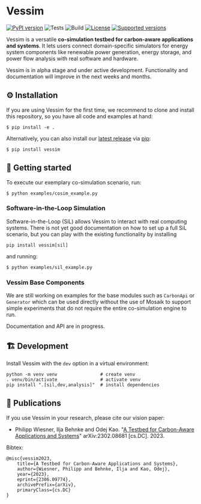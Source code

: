 # Vessim

[![PyPI version](https://img.shields.io/pypi/v/vessim.svg?color=52c72b)](https://pypi.org/project/vessim/)
![Tests](https://github.com/dos-group/vessim/actions/workflows/linting-and-testing.yml/badge.svg)
![Build](https://github.com/dos-group/vessim/actions/workflows/building-and-installation.yml/badge.svg)
[![License](https://img.shields.io/pypi/l/vessim.svg)](https://pypi.org/project/vessim/)
[![Supported versions](https://img.shields.io/pypi/pyversions/vessim.svg)](https://pypi.org/project/vessim/)

Vessim is a versatile **co-simulation testbed for carbon-aware applications and systems**.
It lets users connect domain-specific simulators for energy system components like renewable power generation, 
energy storage, and power flow analysis with real software and hardware.

Vessim is in alpha stage and under active development.
Functionality and documentation will improve in the next weeks and months.


## ⚙️ Installation

If you are using Vessim for the first time, we recommend to clone and install this repository, so you have all
code and examples at hand:

```
$ pip install -e .
```

Alternatively, you can also install our [latest release](https://pypi.org/project/vessim/) 
via [pip](https://pip.pypa.io/en/stable/quickstart/):

```
$ pip install vessim
```


## 🚀 Getting started

To execute our exemplary co-simulation scenario, run:

```
$ python examples/cosim_example.py
```


### Software-in-the-Loop Simulation

Software-in-the-Loop (SiL) allows Vessim to interact with real computing systems.
There is not yet good documentation on how to set up a full SiL scenario, but you can play with the existing
functionality by installing 

```
pip install vessim[sil]
```

and running:

```
$ python examples/sil_example.py
```


### Vessim Base Components

We are still working on examples for the base modules such as `CarbonApi` or `Generator` which can be used directly
without the use of Mosaik to support simple experiments that do not require the entire co-simulation engine to run.

Documentation and API are in progress.


## 🏗️ Development

Install Vessim with the `dev` option in a virtual environment:

```
python -m venv venv                # create venv
. venv/bin/activate                # activate venv
pip install ".[sil,dev,analysis]"  # install dependencies
```


## 📖 Publications

If you use Vessim in your research, please cite our vision paper:

- Philipp Wiesner, Ilja Behnke and Odej Kao. "[A Testbed for Carbon-Aware Applications and Systems](https://arxiv.org/pdf/2306.09774.pdf)" arXiv:2302.08681 [cs.DC]. 2023.

Bibtex:
```
@misc{vessim2023,
    title={A Testbed for Carbon-Aware Applications and Systems}, 
    author={Wiesner, Philipp and Behnke, Ilja and Kao, Odej},
    year={2023},
    eprint={2306.09774},
    archivePrefix={arXiv},
    primaryClass={cs.DC}
}
```
